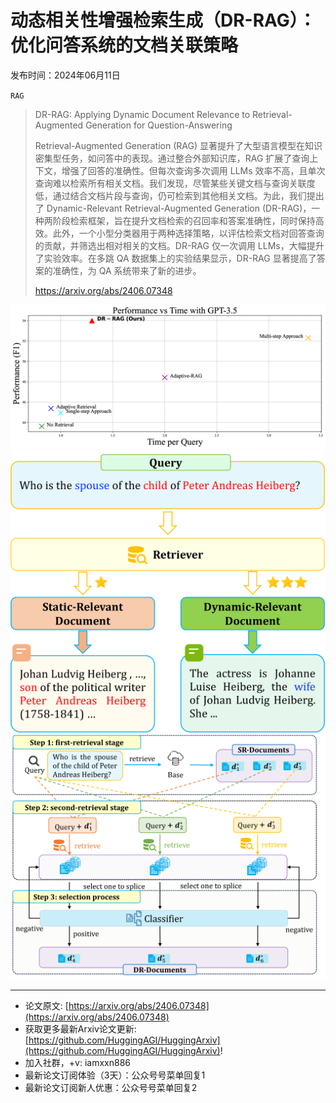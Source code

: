 # 动态相关性增强检索生成（DR-RAG）：优化问答系统的文档关联策略
发布时间：2024年06月11日

`RAG`
> DR-RAG: Applying Dynamic Document Relevance to Retrieval-Augmented Generation for Question-Answering
>
> Retrieval-Augmented Generation (RAG) 显著提升了大型语言模型在知识密集型任务，如问答中的表现。通过整合外部知识库，RAG 扩展了查询上下文，增强了回答的准确性。但每次查询多次调用 LLMs 效率不高，且单次查询难以检索所有相关文档。我们发现，尽管某些关键文档与查询关联度低，通过结合文档片段与查询，仍可检索到其他相关文档。为此，我们提出了 Dynamic-Relevant Retrieval-Augmented Generation (DR-RAG)，一种两阶段检索框架，旨在提升文档检索的召回率和答案准确性，同时保持高效。此外，一个小型分类器用于两种选择策略，以评估检索文档对回答查询的贡献，并筛选出相对相关的文档。DR-RAG 仅一次调用 LLMs，大幅提升了实验效率。在多跳 QA 数据集上的实验结果显示，DR-RAG 显著提高了答案的准确性，为 QA 系统带来了新的进步。
>
> https://arxiv.org/abs/2406.07348

![](https://raw.githubusercontent.com/HuggingAGI/HuggingArxiv/main/paper_images/2406.07348/x1.png)
![](https://raw.githubusercontent.com/HuggingAGI/HuggingArxiv/main/paper_images/2406.07348/x2.png)
![](https://raw.githubusercontent.com/HuggingAGI/HuggingArxiv/main/paper_images/2406.07348/x3.png)

<hr />

- 论文原文: [https://arxiv.org/abs/2406.07348](https://arxiv.org/abs/2406.07348)
- 获取更多最新Arxiv论文更新: [https://github.com/HuggingAGI/HuggingArxiv](https://github.com/HuggingAGI/HuggingArxiv)!
- 加入社群，+v: iamxxn886
- 最新论文订阅体验（3天）：公众号号菜单回复1
- 最新论文订阅新人优惠：公众号号菜单回复2